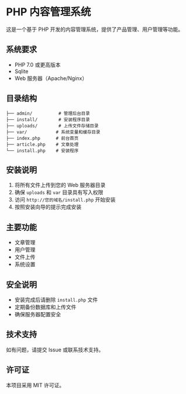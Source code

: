 # PHP 内容管理系统

这是一个基于 PHP 开发的内容管理系统，提供了产品管理、用户管理等功能。

## 系统要求

- PHP 7.0 或更高版本
- Sqlite
- Web 服务器（Apache/Nginx）

## 目录结构

```
├── admin/          # 管理后台目录
├── install/        # 安装程序目录
├── uploads/        # 上传文件存储目录
├── var/           # 系统变量和缓存目录
├── index.php      # 前台首页
├── article.php    # 文章处理
└── install.php    # 安装程序
```

## 安装说明

1. 将所有文件上传到您的 Web 服务器目录
2. 确保 `uploads` 和 `var` 目录具有写入权限
3. 访问 `http://您的域名/install.php` 开始安装
4. 按照安装向导的提示完成安装

## 主要功能

- 文章管理
- 用户管理
- 文件上传
- 系统设置

## 安全说明

- 安装完成后请删除 `install.php` 文件
- 定期备份数据库和上传文件
- 确保服务器配置安全

## 技术支持

如有问题，请提交 Issue 或联系技术支持。

## 许可证

本项目采用 MIT 许可证。 